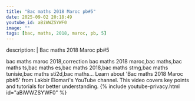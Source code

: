 ```yaml
---
title: "Bac maths 2018 Maroc pb#5"
date: 2025-09-02 20:18:49 
youtube_id: aBiWWZSYWF0
image: ""
tags: [bac, maths, 2018, maroc, pb, 5]
---
```

description: |
  Bac maths 2018 Maroc pb#5
  
  bac maths maroc 2018,correction bac maths 2018 maroc,bac maths,bac maths ts,bac maths es,bac maths 2018,bac maths stmg,bac maths tunisie,bac maths sti2d,bac maths...
  Learn about 'Bac maths 2018 Maroc pb#5' from Lakbir Elomari's YouTube channel. This video covers key points and tutorials for better understanding.
{% include youtube-privacy.html id="aBiWWZSYWF0" %}
